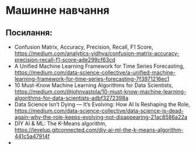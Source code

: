 


# Машинне навчання



## Посилання:

- Confusion Matrix, Accuracy, Precision, Recall, F1 Score, https://medium.com/analytics-vidhya/confusion-matrix-accuracy-precision-recall-f1-score-ade299cf63cd
- A Unified Machine Learning Framework for Time Series Forecasting, https://medium.com/data-science-collective/a-unified-machine-learning-framework-for-time-series-forecasting-7f3971216ec1
- 10 Must-Know Machine Learning Algorithms for Data Scientists, https://medium.com/@johnvastola/10-must-know-machine-learning-algorithms-for-data-scientists-adbf3272398a
- Data Science Isn’t Dying — It’s Evolving: How AI Is Reshaping the Role, https://medium.com/data-science-collective/data-science-is-dead-again-why-the-role-keeps-evolving-not-disappearing-21ac8586a22a
- DIY AI & ML: The K-Means algorithm, https://levelup.gitconnected.com/diy-ai-ml-the-k-means-algorithm-441c5a47914f
- 

